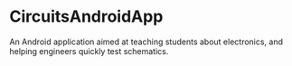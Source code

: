 CircuitsAndroidApp
==================

An Android application aimed at teaching students about electronics, and helping engineers quickly test schematics.
